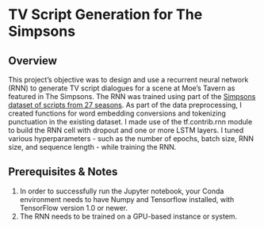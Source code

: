 # TV Script Generation for The Simpsons #

## Overview ##

This project’s objective was to design and use a recurrent neural network (RNN) to generate TV script dialogues for a scene at Moe’s Tavern as featured in The Simpsons. The RNN was trained using part of the [Simpsons dataset of scripts from 27 seasons](https://www.kaggle.com/wcukierski/the-simpsons-by-the-data). As part of the data preprocessing, I created functions for word embedding conversions and tokenizing punctuation in the existing dataset. I made use of the tf.contrib.rnn module to build the RNN cell with dropout and one or more LSTM layers. I tuned various hyperparameters - such as the number of epochs, batch size, RNN size, and sequence length - while training the RNN.

## Prerequisites & Notes ##

1. In order to successfully run the Jupyter notebook, your Conda environment needs to have Numpy and Tensorflow installed, with TensorFlow version 1.0 or newer.
2. The RNN needs to be trained on a GPU-based instance or system.
